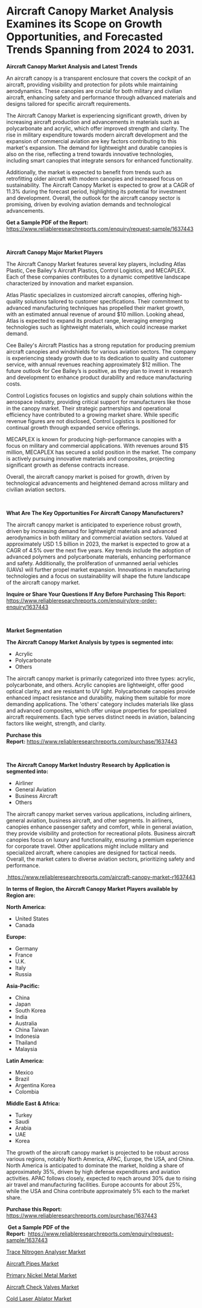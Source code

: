 <p><h1>Aircraft Canopy Market Analysis Examines its Scope on Growth Opportunities, and Forecasted Trends Spanning from 2024 to 2031.</h1></p><p><strong>Aircraft Canopy Market Analysis and Latest Trends</strong></p>
<p><p>An aircraft canopy is a transparent enclosure that covers the cockpit of an aircraft, providing visibility and protection for pilots while maintaining aerodynamics. These canopies are crucial for both military and civilian aircraft, enhancing safety and performance through advanced materials and designs tailored for specific aircraft requirements.</p><p>The Aircraft Canopy Market is experiencing significant growth, driven by increasing aircraft production and advancements in materials such as polycarbonate and acrylic, which offer improved strength and clarity. The rise in military expenditure towards modern aircraft development and the expansion of commercial aviation are key factors contributing to this market's expansion. The demand for lightweight and durable canopies is also on the rise, reflecting a trend towards innovative technologies, including smart canopies that integrate sensors for enhanced functionality.</p><p>Additionally, the market is expected to benefit from trends such as retrofitting older aircraft with modern canopies and increased focus on sustainability. The Aircraft Canopy Market is expected to grow at a CAGR of 11.3% during the forecast period, highlighting its potential for investment and development. Overall, the outlook for the aircraft canopy sector is promising, driven by evolving aviation demands and technological advancements.</p></p>
<p><strong>Get a Sample PDF of the Report:&nbsp;</strong> <a href="https://www.reliableresearchreports.com/enquiry/request-sample/1637443?utm_campaign=120&utm_medium=2&utm_source=Github&utm_content=ia&utm_term=01112024&utm_id=aircraft-canopy">https://www.reliableresearchreports.com/enquiry/request-sample/1637443</a></p>
<p>&nbsp;</p>
<p><strong>Aircraft Canopy Major Market Players</strong></p>
<p><p>The Aircraft Canopy Market features several key players, including Atlas Plastic, Cee Bailey's Aircraft Plastics, Control Logistics, and MECAPLEX. Each of these companies contributes to a dynamic competitive landscape characterized by innovation and market expansion.</p><p>Atlas Plastic specializes in customized aircraft canopies, offering high-quality solutions tailored to customer specifications. Their commitment to advanced manufacturing techniques has propelled their market growth, with an estimated annual revenue of around $10 million. Looking ahead, Atlas is expected to expand its product range, leveraging emerging technologies such as lightweight materials, which could increase market demand.</p><p>Cee Bailey's Aircraft Plastics has a strong reputation for producing premium aircraft canopies and windshields for various aviation sectors. The company is experiencing steady growth due to its dedication to quality and customer service, with annual revenues reaching approximately $12 million. The future outlook for Cee Bailey’s is positive, as they plan to invest in research and development to enhance product durability and reduce manufacturing costs.</p><p>Control Logistics focuses on logistics and supply chain solutions within the aerospace industry, providing critical support for manufacturers like those in the canopy market. Their strategic partnerships and operational efficiency have contributed to a growing market share. While specific revenue figures are not disclosed, Control Logistics is positioned for continual growth through expanded service offerings.</p><p>MECAPLEX is known for producing high-performance canopies with a focus on military and commercial applications. With revenues around $15 million, MECAPLEX has secured a solid position in the market. The company is actively pursuing innovative materials and composites, projecting significant growth as defense contracts increase.</p><p>Overall, the aircraft canopy market is poised for growth, driven by technological advancements and heightened demand across military and civilian aviation sectors.</p></p>
<p>&nbsp;</p>
<p><strong>What Are The Key Opportunities For Aircraft Canopy Manufacturers?</strong></p>
<p><p>The aircraft canopy market is anticipated to experience robust growth, driven by increasing demand for lightweight materials and advanced aerodynamics in both military and commercial aviation sectors. Valued at approximately USD 1.5 billion in 2023, the market is expected to grow at a CAGR of 4.5% over the next five years. Key trends include the adoption of advanced polymers and polycarbonate materials, enhancing performance and safety. Additionally, the proliferation of unmanned aerial vehicles (UAVs) will further propel market expansion. Innovations in manufacturing technologies and a focus on sustainability will shape the future landscape of the aircraft canopy market.</p></p>
<p><strong>Inquire or Share Your Questions If Any Before Purchasing This Report:</strong> <a href="https://www.reliableresearchreports.com/enquiry/pre-order-enquiry/1637443?utm_campaign=120&utm_medium=2&utm_source=Github&utm_content=ia&utm_term=01112024&utm_id=aircraft-canopy">https://www.reliableresearchreports.com/enquiry/pre-order-enquiry/1637443</a></p>
<p>&nbsp;</p>
<p><strong>Market Segmentation</strong></p>
<p><strong>The Aircraft Canopy Market Analysis by types is segmented into:</strong></p>
<p><ul><li>Acrylic</li><li>Polycarbonate</li><li>Others</li></ul></p>
<p><p>The aircraft canopy market is primarily categorized into three types: acrylic, polycarbonate, and others. Acrylic canopies are lightweight, offer good optical clarity, and are resistant to UV light. Polycarbonate canopies provide enhanced impact resistance and durability, making them suitable for more demanding applications. The 'others' category includes materials like glass and advanced composites, which offer unique properties for specialized aircraft requirements. Each type serves distinct needs in aviation, balancing factors like weight, strength, and clarity.</p></p>
<p><strong>Purchase this Report:&nbsp;</strong><a href="https://www.reliableresearchreports.com/purchase/1637443?utm_campaign=120&utm_medium=2&utm_source=Github&utm_content=ia&utm_term=01112024&utm_id=aircraft-canopy">https://www.reliableresearchreports.com/purchase/1637443</a></p>
<p>&nbsp;</p>
<p><strong>The Aircraft Canopy Market Industry Research by Application is segmented into:</strong></p>
<p><ul><li>Airliner</li><li>General Aviation</li><li>Business Aircraft</li><li>Others</li></ul></p>
<p><p>The aircraft canopy market serves various applications, including airliners, general aviation, business aircraft, and other segments. In airliners, canopies enhance passenger safety and comfort, while in general aviation, they provide visibility and protection for recreational pilots. Business aircraft canopies focus on luxury and functionality, ensuring a premium experience for corporate travel. Other applications might include military and specialized aircraft, where canopies are designed for tactical needs. Overall, the market caters to diverse aviation sectors, prioritizing safety and performance.</p></p>
<p><a href="https://www.reliableresearchreports.com/aircraft-canopy-market-r1637443?utm_campaign=120&utm_medium=2&utm_source=Github&utm_content=ia&utm_term=01112024&utm_id=aircraft-canopy">&nbsp;https://www.reliableresearchreports.com/aircraft-canopy-market-r1637443</a></p>
<p><strong>In terms of Region, the Aircraft Canopy Market Players available by Region are:</strong></p>
<p>
    <p> <strong> North America: </strong>
        <ul>
            <li>United States</li>
            <li>Canada</li>
        </ul>
        </p> 
    <p> <strong> Europe: </strong>
        <ul>
            <li>Germany</li>
            <li>France</li>
            <li>U.K.</li>
            <li>Italy</li>
            <li>Russia</li>
        </ul>
        </p> 
    <p> <strong> Asia-Pacific: </strong>
        <ul>
            <li>China</li>
            <li>Japan</li>
            <li>South Korea</li>
            <li>India</li>
            <li>Australia</li>
            <li>China Taiwan</li>
            <li>Indonesia</li>
            <li>Thailand</li>
            <li>Malaysia</li>
        </ul>
        </p> 
    <p> <strong> Latin America: </strong>
        <ul>
            <li>Mexico</li>
            <li>Brazil</li>
            <li>Argentina Korea</li>
            <li>Colombia</li>
        </ul>
        </p> 
    <p> <strong> Middle East & Africa: </strong>
        <ul>
            <li>Turkey</li>
            <li>Saudi</li>
            <li>Arabia</li>
            <li>UAE</li>
            <li>Korea</li>
        </ul>
    </p>
    </p>
<p><p>The growth of the aircraft canopy market is projected to be robust across various regions, notably North America, APAC, Europe, the USA, and China. North America is anticipated to dominate the market, holding a share of approximately 35%, driven by high defense expenditures and aviation activities. APAC follows closely, expected to reach around 30% due to rising air travel and manufacturing facilities. Europe accounts for about 25%, while the USA and China contribute approximately 5% each to the market share.</p></p>
<p><strong>Purchase this Report: </strong><a href="https://www.reliableresearchreports.com/purchase/1637443?utm_campaign=120&utm_medium=2&utm_source=Github&utm_content=ia&utm_term=01112024&utm_id=aircraft-canopy">https://www.reliableresearchreports.com/purchase/1637443</a></p>
<p>&nbsp;<strong>Get a Sample PDF of the Report:&nbsp;&nbsp;</strong><a href="https://www.reliableresearchreports.com/enquiry/request-sample/1637443?utm_campaign=120&utm_medium=2&utm_source=Github&utm_content=ia&utm_term=01112024&utm_id=aircraft-canopy">https://www.reliableresearchreports.com/enquiry/request-sample/1637443</a></p>
<p><strong></strong></p>
<p><p><a href="https://issuu.com/reportprime-2/docs/trace-nitrogen-analyser-market-size_ae7aa455b62c36?utm_campaign=120&utm_medium=2&utm_source=Github&utm_content=ia&utm_term=01112024&utm_id=aircraft-canopy">Trace Nitrogen Analyser Market</a></p><p><a href="https://github.com/ChristianClark406/Market-Research-Report-List-1/blob/main/aircraft-pipes-market.md?utm_campaign=120&utm_medium=2&utm_source=Github&utm_content=ia&utm_term=01112024&utm_id=aircraft-canopy">Aircraft Pipes Market</a></p><p><a href="https://www.linkedin.com/pulse/insights-primary-nickel-metal-industry-market-financial-status-opwlc?utm_campaign=120&utm_medium=2&utm_source=Github&utm_content=ia&utm_term=01112024&utm_id=aircraft-canopy">Primary Nickel Metal Market</a></p><p><a href="https://github.com/jennyt6m/Market-Research-Report-List-1/blob/main/aircraft-check-valves-market.md?utm_campaign=120&utm_medium=2&utm_source=Github&utm_content=ia&utm_term=01112024&utm_id=aircraft-canopy">Aircraft Check Valves Market</a></p><p><a href="https://issuu.com/reportprime-2/docs/cold-laser-ablator-market-size-2030_09721ad4d00a91?utm_campaign=120&utm_medium=2&utm_source=Github&utm_content=ia&utm_term=01112024&utm_id=aircraft-canopy">Cold Laser Ablator Market</a></p></p>